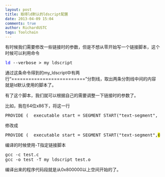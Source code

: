 ```yaml
---
layout: post
title: 取得ld默认的ldscript配置
date: 2013-04-09 15:04
comments: true
author: RichardUSTC
tags: Toolchain
---
```

<p>有时候我们需要修改一些链接时的参数，但是不想从零开始写一个链接脚本，这个时候可以利用命令</p>
<div class="cnblogs_code">
<pre><span style="color: #0000ff;">ld</span> --verbose &gt; my_ldscript</pre>
</div>
<p>通过这条命令得到的my_ldscript中有两行&ldquo;==========================&rdquo;分割线，取出两条分割线中间的内容就是ld默认使用的脚本了。</p>
<p>有了这个脚本，我们就可以根据自己的需要调整一下链接时的参数了。</p>
<p>比如，我在64位x86下，将这一行</p>
<div class="cnblogs_code">
<pre>PROVIDE (__executable_start = SEGMENT_START("text-segment", 0x400000))<span style="color: #008000;">;</span><span style="color: #008000;"> . = SEGMENT_START("text-segment", 0x400000) + SIZEOF_HEADERS;</span></pre>
</div>
<p>修改成</p>
<div class="cnblogs_code">
<pre>PROVIDE (__executable_start = SEGMENT_START("text-segment",<span style="background-color: #ffff00;">0x800000</span>))<span style="color: #008000;">;</span><span style="color: #008000;"> . = SEGMENT_START("text-segment", <span style="background-color: #ffff00;">0x800000</span>) + SIZEOF_HEADERS;</span></pre>
</div>
<p>编译的时候使用-T指定链接脚本</p>
<div class="cnblogs_code">
<pre>gcc -c test.c<br />gcc -o test -T my_ldscript test.o</pre>
</div>
<p>编译出来的程序代码段就是从0x800000以上空间开始的了。</p>
